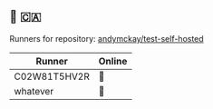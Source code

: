:wave: :canada:
---
Runners for repository: [andymckay/test-self-hosted](https://github.com/andymckay/test-self-hosted/)

|Runner|Online|
|-|-|
|C02W81T5HV2R|:stop_sign:|
|whatever|:stop_sign:|
